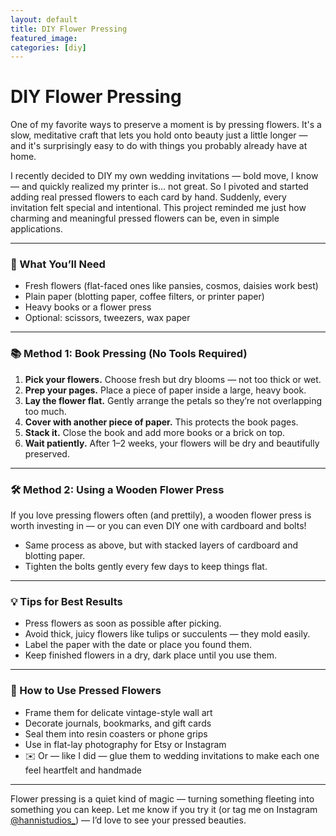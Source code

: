 ```yaml
---
layout: default
title: DIY Flower Pressing
featured_image: 
categories: [diy]
---
```


# DIY Flower Pressing

One of my favorite ways to preserve a moment is by pressing flowers. It's a slow, meditative craft that lets you hold onto beauty just a little longer — and it's surprisingly easy to do with things you probably already have at home.

I recently decided to DIY my own wedding invitations — bold move, I know — and quickly realized my printer is... not great. So I pivoted and started adding real pressed flowers to each card by hand. Suddenly, every invitation felt special and intentional. This project reminded me just how charming and meaningful pressed flowers can be, even in simple applications.

---

### 🌼 What You’ll Need

- Fresh flowers (flat-faced ones like pansies, cosmos, daisies work best)
- Plain paper (blotting paper, coffee filters, or printer paper)
- Heavy books or a flower press
- Optional: scissors, tweezers, wax paper

---

### 📚 Method 1: Book Pressing (No Tools Required)

1. **Pick your flowers.** Choose fresh but dry blooms — not too thick or wet.
2. **Prep your pages.** Place a piece of paper inside a large, heavy book.
3. **Lay the flower flat.** Gently arrange the petals so they’re not overlapping too much.
4. **Cover with another piece of paper.** This protects the book pages.
5. **Stack it.** Close the book and add more books or a brick on top.
6. **Wait patiently.** After 1–2 weeks, your flowers will be dry and beautifully preserved.

---

### 🛠️ Method 2: Using a Wooden Flower Press

If you love pressing flowers often (and prettily), a wooden flower press is worth investing in — or you can even DIY one with cardboard and bolts!

- Same process as above, but with stacked layers of cardboard and blotting paper.
- Tighten the bolts gently every few days to keep things flat.

---

### 💡 Tips for Best Results

- Press flowers as soon as possible after picking.
- Avoid thick, juicy flowers like tulips or succulents — they mold easily.
- Label the paper with the date or place you found them.
- Keep finished flowers in a dry, dark place until you use them.

---

### 🎨 How to Use Pressed Flowers

- Frame them for delicate vintage-style wall art
- Decorate journals, bookmarks, and gift cards
- Seal them into resin coasters or phone grips
- Use in flat-lay photography for Etsy or Instagram
- ✉️ Or — like I did — glue them to wedding invitations to make each one feel heartfelt and handmade

---

Flower pressing is a quiet kind of magic — turning something fleeting into something you can keep. Let me know if you try it (or tag me on Instagram [@hannistudios_](https://instagram.com/hannistudios_)) — I’d love to see your pressed beauties.
